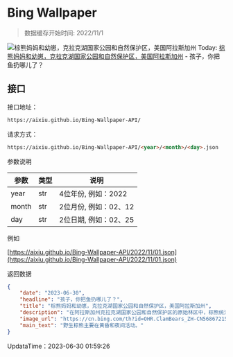 # Bing Wallpaper

> 数据缓存开始时间: 2022/11/1

![棕熊妈妈和幼崽，克拉克湖国家公园和自然保护区，美国阿拉斯加州](https://cn.bing.com/th?id=OHR.ClamBears_ZH-CN5686721500_1920x1080.webp)
Today: [棕熊妈妈和幼崽，克拉克湖国家公园和自然保护区，美国阿拉斯加州](https://cn.bing.com/th?id=OHR.ClamBears_ZH-CN5686721500_1920x1080.webp) - 孩子，你把鱼扔哪儿了？

## 接口

接口地址：

```html
https://aixiu.github.io/Bing-Wallpaper-API/
```

请求方式：

```html
https://aixiu.github.io/Bing-Wallpaper-API/<year>/<month>/<day>.json
```

参数说明

| 参数 | 类型 | 说明 |
| - | - | - |
| year | str | 4位年份, 例如：2022 |
| month | str | 2位月份, 例如：02、12 |
| day | str | 2位日期, 例如：02、25 |

例如

[https://aixiu.github.io/Bing-Wallpaper-API/2022/11/01.json](https://aixiu.github.io/Bing-Wallpaper-API/2022/11/01.json)

返回数据

```json
{
    "date": "2023-06-30",
    "headline": "孩子，你把鱼扔哪儿了？",
    "title": "棕熊妈妈和幼崽，克拉克湖国家公园和自然保护区，美国阿拉斯加州",
    "description": "在阿拉斯加州克拉克湖国家公园和自然保护区的原始林区中，棕熊统治着一切，它们是原始荒野的标志性象征。棕熊的体型庞大，一只成年雄性棕熊的体重可以超过1000磅，站立高度可达10英尺。棕熊的毛色从金黄色到深棕色不等，皮毛厚实蓬松，为它们抵御阿拉斯加严寒的冬天提供了保障。",
    "image_url": "https://cn.bing.com/th?id=OHR.ClamBears_ZH-CN5686721500_1920x1080.webp",
    "main_text": "野生棕熊主要在黄昏和夜间活动。"
}
```

UpdataTime：2023-06-30 01:59:26
